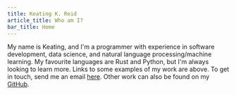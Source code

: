 ```yaml
---
title: Keating K. Reid
article_title: Who am I?
bar_title: Home
---
```


<p class="main_text">
    My name is Keating, and I'm a programmer with experience in software
    development, data science, and natural language processing/machine
    learning. My favourite languages are Rust and Python, but I'm always
    looking to learn more. Links to some examples of my work are above. To get
    in touch, send me an email <a href="mailto:headmen.synchro_0i@icloud.com"
        id="comms">here</a>. Other work can also be found on my <a
        href="https://github.com/Keating950">GitHub</a>.
</p>
